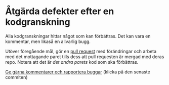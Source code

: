 # Åtgärda defekter efter en kodgranskning

Alla kodgranskningar hittar något som kan förbättras. Det kan vara
en kommentar, men likaså en allvarlig bugg.

Utöver föregående mål, gör en
[pull request](https://help.github.com/articles/using-pull-requests/)
med förändringar och arbeta med det mottagande paret tills dess
att pull requesten är mergad med deras repo. Notera att det är
*det andra parets* kod som ska förbättras.

[Ge gärna kommentarer och rapportera buggar](https://github.com/IOOPM-UU/achievements/commits/master/P47.md) (klicka på den senaste commiten)
